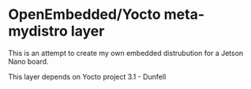 # OpenEmbedded/Yocto meta-mydistro layer
This is an attempt to create my own embedded distrubution for a Jetson Nano board.

This layer depends on Yocto project 3.1 - Dunfell
